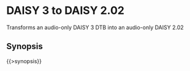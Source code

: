 <link rel="dp2:permalink" href="http://daisy.github.io/pipeline/Get-Help/User-Guide/Scripts/daisy3-to-daisy202/"/>
<link rev="dp2:doc" href="../src/main/resources/xml/daisy3-to-daisy202.xpl"/>
<link rel="rdf:type" href="http://www.daisy.org/ns/pipeline/userdoc"/>

# DAISY 3 to DAISY 2.02

Transforms an audio-only DAISY 3 DTB into an audio-only DAISY 2.02

## Synopsis

{{>synopsis}}

